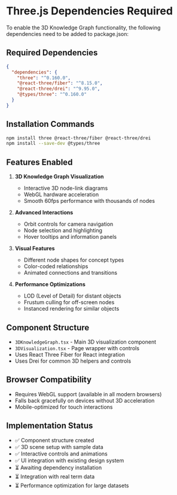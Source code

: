 # Three.js Dependencies Required

To enable the 3D Knowledge Graph functionality, the following dependencies need to be added to package.json:

## Required Dependencies

```json
{
  "dependencies": {
    "three": "^0.160.0",
    "@react-three/fiber": "^8.15.0",
    "@react-three/drei": "^9.95.0",
    "@types/three": "^0.160.0"
  }
}
```

## Installation Commands

```bash
npm install three @react-three/fiber @react-three/drei
npm install --save-dev @types/three
```

## Features Enabled

1. **3D Knowledge Graph Visualization**
   - Interactive 3D node-link diagrams
   - WebGL hardware acceleration
   - Smooth 60fps performance with thousands of nodes

2. **Advanced Interactions**
   - Orbit controls for camera navigation
   - Node selection and highlighting
   - Hover tooltips and information panels

3. **Visual Features**
   - Different node shapes for concept types
   - Color-coded relationships
   - Animated connections and transitions

4. **Performance Optimizations**
   - LOD (Level of Detail) for distant objects
   - Frustum culling for off-screen nodes
   - Instanced rendering for similar objects

## Component Structure

- `3DKnowledgeGraph.tsx` - Main 3D visualization component
- `3DVisualization.tsx` - Page wrapper with controls
- Uses React Three Fiber for React integration
- Uses Drei for common 3D helpers and controls

## Browser Compatibility

- Requires WebGL support (available in all modern browsers)
- Falls back gracefully on devices without 3D acceleration
- Mobile-optimized for touch interactions

## Implementation Status

- ✅ Component structure created
- ✅ 3D scene setup with sample data
- ✅ Interactive controls and animations
- ✅ UI integration with existing design system
- ⏳ Awaiting dependency installation
- ⏳ Integration with real term data
- ⏳ Performance optimization for large datasets